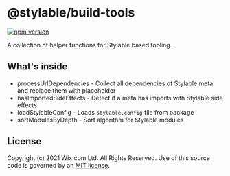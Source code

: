 # @stylable/build-tools

[![npm version](https://img.shields.io/npm/v/@stylable/build-tools.svg)](https://www.npmjs.com/package/@stylable/build-tools)

A collection of helper functions for Stylable based tooling.

## What's inside

* processUrlDependencies - Collect all dependencies of Stylable meta and replace them with placeholder
* hasImportedSideEffects - Detect if a meta has imports with Stylable side effects
* loadStylableConfig - Loads `stylable.config` file from package
* sortModulesByDepth - Sort algorithm for Stylable modules 


## License
Copyright (c) 2021 Wix.com Ltd. All Rights Reserved. Use of this source code is governed by an [MIT license](./LICENSE).
